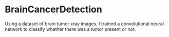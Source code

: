 # BrainCancerDetection
Using a dataset of brain tumor xray images, I trained a convolutional neural network to classify whether there was a tumor present or not. 

